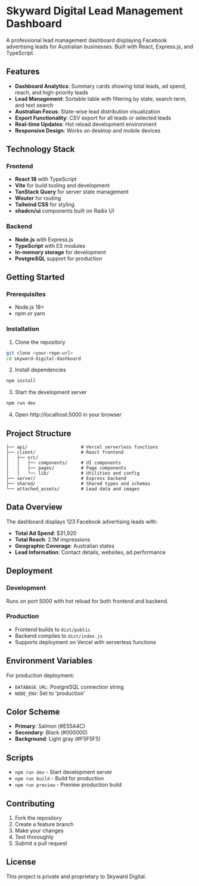 # Skyward Digital Lead Management Dashboard

A professional lead management dashboard displaying Facebook advertising leads for Australian businesses. Built with React, Express.js, and TypeScript.

## Features

- **Dashboard Analytics**: Summary cards showing total leads, ad spend, reach, and high-priority leads
- **Lead Management**: Sortable table with filtering by state, search term, and text search
- **Australian Focus**: State-wise lead distribution visualization
- **Export Functionality**: CSV export for all leads or selected leads
- **Real-time Updates**: Hot reload development environment
- **Responsive Design**: Works on desktop and mobile devices

## Technology Stack

### Frontend
- **React 18** with TypeScript
- **Vite** for build tooling and development
- **TanStack Query** for server state management
- **Wouter** for routing
- **Tailwind CSS** for styling
- **shadcn/ui** components built on Radix UI

### Backend
- **Node.js** with Express.js
- **TypeScript** with ES modules
- **In-memory storage** for development
- **PostgreSQL** support for production

## Getting Started

### Prerequisites
- Node.js 18+ 
- npm or yarn

### Installation

1. Clone the repository
```bash
git clone <your-repo-url>
cd skyward-digital-dashboard
```

2. Install dependencies
```bash
npm install
```

3. Start the development server
```bash
npm run dev
```

4. Open http://localhost:5000 in your browser

## Project Structure

```
├── api/                    # Vercel serverless functions
├── client/                 # React frontend
│   ├── src/
│   │   ├── components/     # UI components
│   │   ├── pages/          # Page components
│   │   └── lib/            # Utilities and config
├── server/                 # Express backend
├── shared/                 # Shared types and schemas
└── attached_assets/        # Lead data and images
```

## Data Overview

The dashboard displays 123 Facebook advertising leads with:
- **Total Ad Spend**: $31,920
- **Total Reach**: 2.1M impressions
- **Geographic Coverage**: Australian states
- **Lead Information**: Contact details, websites, ad performance

## Deployment

### Development
Runs on port 5000 with hot reload for both frontend and backend.

### Production
- Frontend builds to `dist/public`
- Backend compiles to `dist/index.js`
- Supports deployment on Vercel with serverless functions

## Environment Variables

For production deployment:
- `DATABASE_URL`: PostgreSQL connection string
- `NODE_ENV`: Set to 'production'

## Color Scheme

- **Primary**: Salmon (#E55A4C)
- **Secondary**: Black (#000000)
- **Background**: Light gray (#F5F5F5)

## Scripts

- `npm run dev` - Start development server
- `npm run build` - Build for production
- `npm run preview` - Preview production build

## Contributing

1. Fork the repository
2. Create a feature branch
3. Make your changes
4. Test thoroughly
5. Submit a pull request

## License

This project is private and proprietary to Skyward Digital.